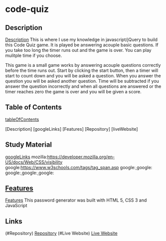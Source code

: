 # code-quiz


## Description
[Description](#description)
This is where I use my knowledge in javascript/jQuery to build this Code Quiz game. It is played be answering acouple basic questions. If you take too long the timer runs out and the game is over. You can play mulitple time if you choose.


This game is a small game works by answering acouple questions correctly before the time runs out.  Start by clicking the start button, then a timer will start to count down and you will be asked a question. When you answer the question you will be asked another question. Time will be subtracted if you answer the question incorrectly and when all questions are answered or the timer reaches zero the game is over and you will be given a score.


## Table of Contents
[tableOfContents](#tableOfContents)

[Description]
[googleLinks]
[Features]
[Repository]
[liveWebsite]


## Study Material
[googleLinks](#googleLinks)
<a>mozilla:<a href="#">https://developer.mozilla.org/en-US/docs/Web/CSS/visibility
<a>google:<a href="#">https://www.w3schools.com/tags/tag_span.asp
<a>google:<a href="#">
<a>google:<a href="#">
<a>google:<a href="#">
<a>google:<a href="#">
<a>google:<a href="#">


## Features
[Features](#features)
This password generator was built with HTML 5, CSS 3 and JavaScript

## Links
(#Repository)
[Repository](https://github.com/jmoniz155/code-quiz)
(#Live Website)
[Live Website](https://jmoniz155.github.io/code-quiz/)


